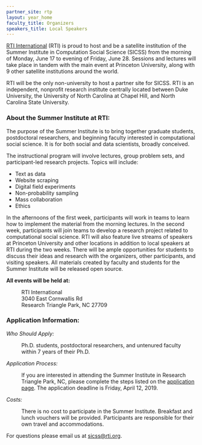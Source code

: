 ```yaml
---
partner_site: rtp
layout: year_home
faculty_title: Organizers
speakers_title: Local Speakers
---
```


[RTI International](https://www.rti.org/) (RTI) is proud to host and be a satellite institution of the Summer Institute in Computation Social Science (SICSS) from the morning of Monday, June 17 to evening of Friday, June 28. Sessions and lectures will take place in tandem with the main event at Princeton University, along with 9 other satellite institutions around the world. 

RTI will be the only non-university to host a partner site for SICSS. RTI is an independent, nonprofit research institute centrally located between Duke University, the University of North Carolina at Chapel Hill, and North Carolina State University. 

### About the Summer Institute at RTI:

The purpose of the Summer Institute is to bring together graduate students, postdoctoral researchers, and beginning faculty interested in computational social science. It is for both social and data scientists, broadly conceived.

The instructional program will involve lectures, group problem sets, and participant-led research projects. Topics will include:

- Text as data
- Website scraping
- Digital field experiments
- Non-probability sampling
- Mass collaboration
- Ethics  

In the afternoons of the first week, participants will work in teams to learn how to implement the material from the morning lectures. In the second week, participants will join teams to develop a research project related to computational social science. RTI will also feature live streams of speakers at Princeton University and other locations in addition to local speakers at RTI during the two weeks. There will be ample opportunities for students to discuss their ideas and research with the organizers, other participants, and visiting speakers. All materials created by faculty and students for the Summer Institute will be released open source.

**All events will be held at:**<br>

<dl>
	<dd>RTI International</dd>
	<dd>3040 East Cornwallis Rd</dd>
	<dd>Research Triangle Park, NC 27709</dd>
 </dl>

### Application Information:


<dl>
	<dt><i>Who Should Apply:</i></dt>
	<dd>
		<p>Ph.D. students, postdoctoral researchers, and untenured faculty within 7 years of their Ph.D.</p>
	</dd>
</dl>

<dl>
	<dt><i>Application Process:</i></dt>
	<dd>
		<p>If you are interested in attending the Summer Institute in Research Triangle Park, NC, please complete the steps listed on the <a href="/summer-institute/2019/rtp/apply">application page</a>. The application deadline is Friday, April 12, 2019.</p>
	</dd>
</dl>

<dl>
	<dt><i>Costs:</i></dt>
	<dd>
		<p>There is no cost to participate in the Summer Institute. Breakfast and lunch vouchers will be provided. Participants are responsible for their own travel and accommodations.</p>
	</dd>
</dl>

For questions please email us at <sicss@rti.org>.
